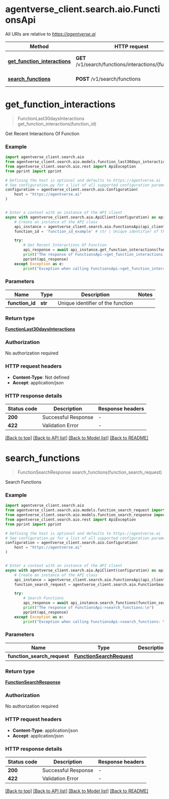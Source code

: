 # agentverse_client.search.aio.FunctionsApi

All URIs are relative to *https://agentverse.ai*

Method | HTTP request | Description
------------- | ------------- | -------------
[**get_function_interactions**](FunctionsApi.md#get_function_interactions) | **GET** /v1/search/functions/interactions/{function_id} | Get Recent Interactions Of Function
[**search_functions**](FunctionsApi.md#search_functions) | **POST** /v1/search/functions | Search Functions


# **get_function_interactions**
> FunctionLast30daysInteractions get_function_interactions(function_id)

Get Recent Interactions Of Function

### Example


```python
import agentverse_client.search.aio
from agentverse_client.search.aio.models.function_last30days_interactions import FunctionLast30daysInteractions
from agentverse_client.search.aio.rest import ApiException
from pprint import pprint

# Defining the host is optional and defaults to https://agentverse.ai
# See configuration.py for a list of all supported configuration parameters.
configuration = agentverse_client.search.aio.Configuration(
    host = "https://agentverse.ai"
)


# Enter a context with an instance of the API client
async with agentverse_client.search.aio.ApiClient(configuration) as api_client:
    # Create an instance of the API class
    api_instance = agentverse_client.search.aio.FunctionsApi(api_client)
    function_id = 'function_id_example' # str | Unique identifier of the function

    try:
        # Get Recent Interactions Of Function
        api_response = await api_instance.get_function_interactions(function_id)
        print("The response of FunctionsApi->get_function_interactions:\n")
        pprint(api_response)
    except Exception as e:
        print("Exception when calling FunctionsApi->get_function_interactions: %s\n" % e)
```



### Parameters


Name | Type | Description  | Notes
------------- | ------------- | ------------- | -------------
 **function_id** | **str**| Unique identifier of the function | 

### Return type

[**FunctionLast30daysInteractions**](FunctionLast30daysInteractions.md)

### Authorization

No authorization required

### HTTP request headers

 - **Content-Type**: Not defined
 - **Accept**: application/json

### HTTP response details

| Status code | Description | Response headers |
|-------------|-------------|------------------|
**200** | Successful Response |  -  |
**422** | Validation Error |  -  |

[[Back to top]](#) [[Back to API list]](../README.md#documentation-for-api-endpoints) [[Back to Model list]](../README.md#documentation-for-models) [[Back to README]](../README.md)

# **search_functions**
> FunctionSearchResponse search_functions(function_search_request)

Search Functions

### Example


```python
import agentverse_client.search.aio
from agentverse_client.search.aio.models.function_search_request import FunctionSearchRequest
from agentverse_client.search.aio.models.function_search_response import FunctionSearchResponse
from agentverse_client.search.aio.rest import ApiException
from pprint import pprint

# Defining the host is optional and defaults to https://agentverse.ai
# See configuration.py for a list of all supported configuration parameters.
configuration = agentverse_client.search.aio.Configuration(
    host = "https://agentverse.ai"
)


# Enter a context with an instance of the API client
async with agentverse_client.search.aio.ApiClient(configuration) as api_client:
    # Create an instance of the API class
    api_instance = agentverse_client.search.aio.FunctionsApi(api_client)
    function_search_request = agentverse_client.search.aio.FunctionSearchRequest() # FunctionSearchRequest | 

    try:
        # Search Functions
        api_response = await api_instance.search_functions(function_search_request)
        print("The response of FunctionsApi->search_functions:\n")
        pprint(api_response)
    except Exception as e:
        print("Exception when calling FunctionsApi->search_functions: %s\n" % e)
```



### Parameters


Name | Type | Description  | Notes
------------- | ------------- | ------------- | -------------
 **function_search_request** | [**FunctionSearchRequest**](FunctionSearchRequest.md)|  | 

### Return type

[**FunctionSearchResponse**](FunctionSearchResponse.md)

### Authorization

No authorization required

### HTTP request headers

 - **Content-Type**: application/json
 - **Accept**: application/json

### HTTP response details

| Status code | Description | Response headers |
|-------------|-------------|------------------|
**200** | Successful Response |  -  |
**422** | Validation Error |  -  |

[[Back to top]](#) [[Back to API list]](../README.md#documentation-for-api-endpoints) [[Back to Model list]](../README.md#documentation-for-models) [[Back to README]](../README.md)

